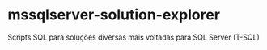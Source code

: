 # mssqlserver-solution-explorer
Scripts SQL para soluções diversas mais voltadas para SQL Server (T-SQL)

